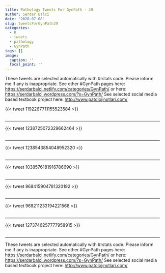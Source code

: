 ```yaml
---
title: Pathology Tweets For GynPath - 39
author: Serdar Balci
date: '2020-07-08'
slug: tweetsForGynPath39
categories:
  - R
  - tweets
  - pathology
  - GynPath
tags: []
image:
  caption: ''
  focal_point: ''
---
```



These tweets are selected automatically with #rstats code. Please inform me if any is inappropriate.
See other #GynPath pages here: https://serdarbalci.netlify.com/categories/GynPath/  or here: https://serdarbalci.wordpress.com/?s=GynPath/ 
See selected social media based textbook project here: http://www.patolojinotlari.com/

{{< tweet 1192267711155523584 >}}
<br>
<br>
<hr>
{{< tweet 1238725072329662464 >}}
<br>
<br>
<hr>
{{< tweet 1238543854048952320 >}}
<br>
<br>
<hr>
{{< tweet 1038576181916786690 >}}
<br>
<br>
<hr>
{{< tweet 968415904781320192 >}}
<br>
<br>
<hr>
{{< tweet 968211233194221568 >}}
<br>
<br>
<hr>
{{< tweet 1273746257777958915 >}}
<br>
<br>
<hr>


These tweets are selected automatically with #rstats code. Please inform me if any is inappropriate.
See other #GynPath pages here: https://serdarbalci.netlify.com/categories/GynPath/  or here: https://serdarbalci.wordpress.com/?s=GynPath/ 
See selected social media based textbook project here: http://www.patolojinotlari.com/

